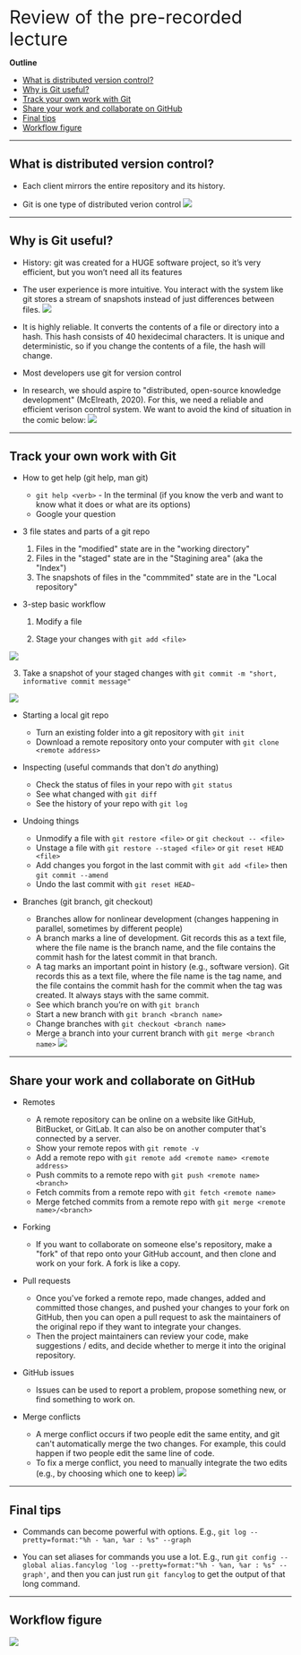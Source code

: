 
<font size="6"> Review of the pre-recorded lecture
 </font>

**Outline**
- [What is distributed version control?](#what-is-distributed-version-control)
- [Why is Git useful?](#why-is-git-useful)
- [Track your own work with Git](#track-your-own-work-with-git)
- [Share your work and collaborate on GitHub](#share-your-work-and-collaborate-on-github)
- [Final tips](#final-tips)
- [Workflow figure](#workflow-figure)

-------------

## What is distributed version control?
- Each client mirrors the entire repository and its history. 

- Git is one type of distributed verion control
![](../figures/distributed-version-control.png)

-------------

## Why is Git useful?
- History: git was created for a HUGE software project, so it’s very efficient, but you won’t need all its features

- The user experience is more intuitive. You interact with the system like git stores a stream of snapshots instead of just differences between files. 
![](../figures/stream-of-snapshots.png)

- It is highly reliable. It converts the contents of a file or directory into a hash. This hash consists of 40 hexidecimal characters. It is unique and deterministic, so if you change the contents of a file, the hash will change. 

- Most developers use git for version control

- In research, we should aspire to "distributed, open-source knowledge development" (McElreath, 2020). For this, we need a reliable and efficient verison control system. We want to avoid the kind of situation in the comic below:
![](../figures/piled-higher-and-deeper.png) 

------------

## Track your own work with Git
- How to get help (git help, man git)
  - `git help <verb>` - In the terminal (if you know the verb and want to know what it does or what are its options) 
  - Google your question

- 3 file states and parts of a git repo
  1. Files in the "modified" state are in the "working directory"
  2. Files in the "staged" state are in the "Stagining area" (aka the "Index")
  3. The snapshots of files in the "commmited" state are in the "Local repository"

- 3-step basic workflow
  1. Modify a file
   
  2. Stage your changes with `git add <file>`
  
![](../figures/git-add.gif)

  3. Take a snapshot of your staged changes with `git commit -m "short, informative commit message"` 

![](../figures/git-commit.png)

- Starting a local git repo
  - Turn an existing folder into a git repository with `git init` 
  - Download a remote repository onto your computer with `git clone <remote address>`  

- Inspecting (useful commands that don't *do* anything)
  - Check the status of files in your repo with `git status`  
  - See what changed with `git diff`  
  - See the history of your repo with `git log`  

- Undoing things
  - Unmodify a file with `git restore <file>` or  `git checkout -- <file>`
  - Unstage a file with `git restore --staged <file>`  or  `git reset HEAD <file>`
  - Add changes you forgot in the last commit with `git add <file>` then `git commit --amend`
  - Undo the last commit with `git reset HEAD~`

- Branches (git branch, git checkout)
  - Branches allow for nonlinear development (changes happening in parallel, sometimes by different people)
  - A branch marks a line of development. Git records this as a text file, where the file name is the branch name, and the file contains the commit hash for the latest commit in that branch.
  - A tag marks an important point in history (e.g., software version). Git records this as a text file, where the file name is the tag name, and the file contains the commit hash for the commit when the tag was created. It always stays with the same commit. 
  - See which branch you’re on with `git branch`
  - Start a new branch with `git branch <branch name>`
  - Change branches with `git checkout <branch name>`
  - Merge a branch into your current branch with `git merge <branch name>`
  ![](../figures/branches__labelled.png)


-------------

## Share your work and collaborate on GitHub
- Remotes
  - A remote repository can be online on a website like GitHub, BitBucket, or GitLab. It can also be on another computer that's connected by a server. 
  - Show your remote repos with `git remote -v`
  - Add a remote repo with `git remote add <remote name> <remote address>`
  - Push commits to a remote repo with `git push <remote name> <branch>`
  - Fetch commits from a remote repo with `git fetch <remote name>`
  - Merge fetched commits from a remote repo with `git merge <remote name>/<branch>`

- Forking
  - If you want to collaborate on someone else's repository, make a "fork" of that repo onto your GitHub account, and then clone and work on your fork. A fork is like a copy. 

- Pull requests
  - Once you've forked a remote repo, made changes, added and committed those changes, and pushed your changes to your fork on GitHub, then you can open a pull request to ask the maintainers of the original repo if they want to integrate your changes. 
  - Then the project maintainers can review your code, make suggestions / edits, and decide whether to merge it into the original repository.
 
- GitHub issues
  - Issues can be used to report a problem, propose something new, or find something to work on. 

- Merge conflicts
  - A merge conflict occurs if two people edit the same entity, and git can't automatically merge the two changes. For example, this could happen if two people edit the same line of code. 
  - To fix a merge conflict, you need to manually integrate the two edits (e.g., by choosing which one to keep)
![](../figures/merge-conflict.png) 

------

## Final tips
- Commands can become powerful with options. E.g., `git log --pretty=format:"%h - %an, %ar : %s" --graph`

- You can set aliases for commands you use a lot. E.g., run `git config --global alias.fancylog 'log --pretty=format:"%h - %an, %ar : %s" --graph'`, and then you can just run `git fancylog` to get the output of that long command.

----

## Workflow figure
![](../figures/workflow_figure__full.png)

